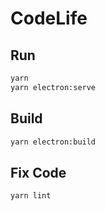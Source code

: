 # CodeLife

## Run

```bash
yarn
yarn electron:serve
```

## Build

```bash
yarn electron:build
```

## Fix Code

```sh
yarn lint
```